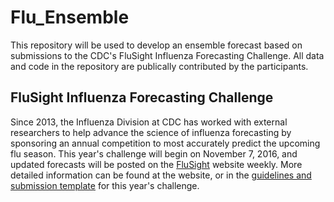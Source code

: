 # Flu_Ensemble
This repository will be used to develop an ensemble forecast based on submissions to the CDC's FluSight Influenza Forecasting Challenge. All data and code in the repository are publically contributed by the participants. 

## FluSight Influenza Forecasting Challenge
Since 2013, the Influenza Division at CDC has worked with external researchers to help advance the science of influenza forecasting by sponsoring an annual competition to most accurately predict the upcoming flu season. This year's challenge will begin on November 7, 2016, and updated forecasts will be posted on the [FluSight](https://predict.phiresearchlab.org/flu/index.html) website weekly. More detailed information can be found at the website, or in the [guidelines and submission template](https://github.com/cdcepi/flu_ensemble/tree/master/Challenge_Documents) for this year's challenge.
